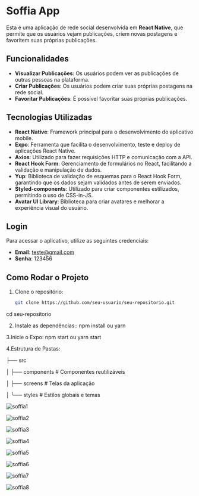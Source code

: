 # Soffia App

Esta é uma aplicação de rede social desenvolvida em **React Native**, que permite que os usuários vejam publicações, criem novas postagens e favoritem suas próprias publicações.

## Funcionalidades

- **Visualizar Publicações**: Os usuários podem ver as publicações de outras pessoas na plataforma.
- **Criar Publicações**: Os usuários podem criar suas próprias postagens na rede social.
- **Favoritar Publicações**: É possível favoritar suas próprias publicações.

## Tecnologias Utilizadas

- **React Native**: Framework principal para o desenvolvimento do aplicativo mobile.
- **Expo**: Ferramenta que facilita o desenvolvimento, teste e deploy de aplicações React Native.
- **Axios**: Utilizado para fazer requisições HTTP e comunicação com a API.
- **React Hook Form**: Gerenciamento de formulários no React, facilitando a validação e manipulação de dados.
- **Yup**: Biblioteca de validação de esquemas para o React Hook Form, garantindo que os dados sejam validados antes de serem enviados.
- **Styled-components**: Utilizado para criar componentes estilizados, permitindo o uso de CSS-in-JS.
- **Avatar UI Library**: Biblioteca para criar avatares e melhorar a experiência visual do usuário.

## Login

Para acessar o aplicativo, utilize as seguintes credenciais:

- **Email**: teste@gmail.com
- **Senha**: 123456

## Como Rodar o Projeto

1. Clone o repositório:
   ```bash
   git clone https://github.com/seu-usuario/seu-repositorio.git
cd seu-repositorio

2. Instale as dependências::
npm install ou yarn

3.Inicie o Expo:
npm start ou yarn start

4.Estrutura de Pastas:

├── src

│   ├── components # Componentes reutilizáveis

│   ├── screens    # Telas da aplicação

│   └── styles     # Estilos globais e temas





![soffia1](https://github.com/user-attachments/assets/269140b6-52cf-493d-a04c-c6df177c243e)

![soffia2](https://github.com/user-attachments/assets/14c27a2b-a70f-4c05-8ef3-0829dc9fb795)

![soffia3](https://github.com/user-attachments/assets/2fed0a52-d0cd-46c5-88fc-cff2f75f5dc0)

![soffia4](https://github.com/user-attachments/assets/2ea6b975-fd94-42e6-ac4c-67309dbf6689)

![soffia5](https://github.com/user-attachments/assets/b5ae1816-22b5-4ddd-ab45-9ce769751f07)

![soffia6](https://github.com/user-attachments/assets/7fdbd276-ba39-4389-9a15-c7623353c381)

![soffia7](https://github.com/user-attachments/assets/24426eeb-714d-4af5-a439-a1bf421ab067)

![soffia8](https://github.com/user-attachments/assets/4cff55a4-9ecf-49d2-972f-53bfa4038355)




